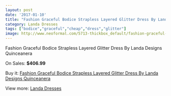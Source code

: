 ```yaml
---
layout: post
date: '2017-01-10'
title: "Fashion Graceful Bodice Strapless Layered Glitter Dress By Landa Designs Quinceanera"
category: Landa Dresses
tags: ["bodice","graceful","cheap","dress","glitter"]
image: http://www.neoformal.com/5713-thickbox_default/fashion-graceful-bodice-strapless-layered-glitter-dress-by-landa-designs-quinceanera.jpg
---
```

Fashion Graceful Bodice Strapless Layered Glitter Dress By Landa Designs Quinceanera

On Sales: **$406.99**
<a href="https://www.neoformal.com/en/landa-dresses/2082-fashion-graceful-bodice-strapless-layered-glitter-dress-by-landa-designs-quinceanera.html"><amp-img layout="responsive" width="600" height="600" src="//www.neoformal.com/5713-thickbox_default/fashion-graceful-bodice-strapless-layered-glitter-dress-by-landa-designs-quinceanera.jpg" alt="Fashion Graceful Bodice Strapless Layered Glitter Dress By Landa Designs Quinceanera 0" /></a>
<a href="https://www.neoformal.com/en/landa-dresses/2082-fashion-graceful-bodice-strapless-layered-glitter-dress-by-landa-designs-quinceanera.html"><amp-img layout="responsive" width="600" height="600" src="//www.neoformal.com/5715-thickbox_default/fashion-graceful-bodice-strapless-layered-glitter-dress-by-landa-designs-quinceanera.jpg" alt="Fashion Graceful Bodice Strapless Layered Glitter Dress By Landa Designs Quinceanera 1" /></a>
<a href="https://www.neoformal.com/en/landa-dresses/2082-fashion-graceful-bodice-strapless-layered-glitter-dress-by-landa-designs-quinceanera.html"><amp-img layout="responsive" width="600" height="600" src="//www.neoformal.com/5714-thickbox_default/fashion-graceful-bodice-strapless-layered-glitter-dress-by-landa-designs-quinceanera.jpg" alt="Fashion Graceful Bodice Strapless Layered Glitter Dress By Landa Designs Quinceanera 2" /></a>

Buy it: [Fashion Graceful Bodice Strapless Layered Glitter Dress By Landa Designs Quinceanera](https://www.neoformal.com/en/landa-dresses/2082-fashion-graceful-bodice-strapless-layered-glitter-dress-by-landa-designs-quinceanera.html "Fashion Graceful Bodice Strapless Layered Glitter Dress By Landa Designs Quinceanera")

View more: [Landa Dresses](https://www.neoformal.com/en/17-landa-dresses "Landa Dresses")